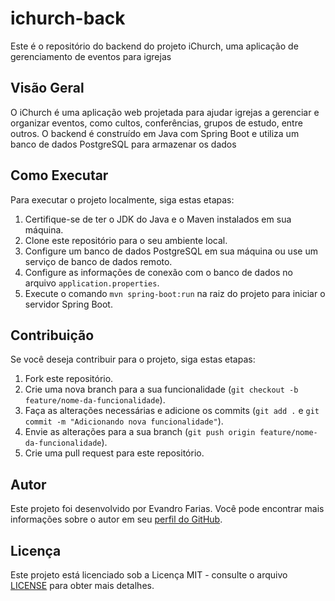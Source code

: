 # ichurch-back

Este é o repositório do backend do projeto iChurch, uma aplicação de gerenciamento de eventos para igrejas

## Visão Geral

O iChurch é uma aplicação web projetada para ajudar igrejas a gerenciar e organizar eventos, como cultos, conferências, grupos de estudo, entre outros. O backend é construído em Java com Spring Boot e utiliza um banco de dados PostgreSQL para armazenar os dados

## Como Executar

Para executar o projeto localmente, siga estas etapas:

1. Certifique-se de ter o JDK do Java e o Maven instalados em sua máquina.
2. Clone este repositório para o seu ambiente local.
3. Configure um banco de dados PostgreSQL em sua máquina ou use um serviço de banco de dados remoto.
4. Configure as informações de conexão com o banco de dados no arquivo `application.properties`.
5. Execute o comando `mvn spring-boot:run` na raiz do projeto para iniciar o servidor Spring Boot.

## Contribuição

Se você deseja contribuir para o projeto, siga estas etapas:

1. Fork este repositório.
2. Crie uma nova branch para a sua funcionalidade (`git checkout -b feature/nome-da-funcionalidade`).
3. Faça as alterações necessárias e adicione os commits (`git add .` e `git commit -m "Adicionando nova funcionalidade"`).
4. Envie as alterações para a sua branch (`git push origin feature/nome-da-funcionalidade`).
5. Crie uma pull request para este repositório.

## Autor

Este projeto foi desenvolvido por Evandro Farias. Você pode encontrar mais informações sobre o autor em seu [perfil do GitHub](https://github.com/EvandroFarias).

## Licença

Este projeto está licenciado sob a Licença MIT - consulte o arquivo [LICENSE](LICENSE) para obter mais detalhes.
